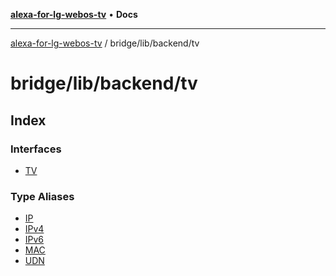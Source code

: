 [**alexa-for-lg-webos-tv**](../../../../README.md) • **Docs**

***

[alexa-for-lg-webos-tv](../../../../modules.md) / bridge/lib/backend/tv

# bridge/lib/backend/tv

## Index

### Interfaces

- [TV](interfaces/TV.md)

### Type Aliases

- [IP](type-aliases/IP.md)
- [IPv4](type-aliases/IPv4.md)
- [IPv6](type-aliases/IPv6.md)
- [MAC](type-aliases/MAC.md)
- [UDN](type-aliases/UDN.md)
